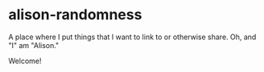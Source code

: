 # alison-randomness

A place where I put things that I want to link to or otherwise share.  Oh, and "I" am "Alison."

Welcome!
